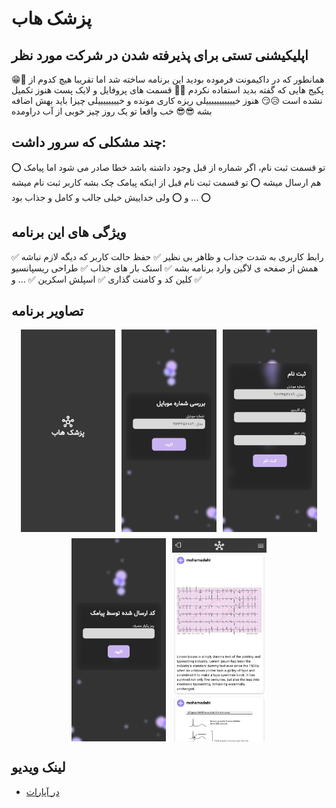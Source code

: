 # پزشک هاب
## اپلیکیشنی تستی برای پذیرفته شدن در شرکت مورد نظر

😁🫡 همانطور که در داکیمونت فرموده بودید این برنامه ساخته شد اما تقریبا هیچ کدوم از پکیج هایی که گفته بدید استفاده نکردم
🥶🔥 قسمت های پروفایل و لایک پست هنوز تکمیل نشده است 
😥😏 هنوز خیییییییییییلی ریزه کاری مونده و خییییییییلی چیزا باید بهش اضافه بشه
😎😎 خب واقعا تو یک روز چیز خوبی از آب دراومده

## چند مشکلی که سرور داشت: 
⭕️ تو قسمت ثبت نام، اگر شماره از قبل وجود داشته باشد خطا صادر می شود اما پیامک هم ارسال میشه
⭕️ تو قسمت ثبت نام قبل از اینکه پیامک چک بشه کاربر ثبت نام میشه
⭕️ ... و
⭕️ ولی خداییش خیلی جالب و کامل و جذاب بود

## ویژگی های این برنامه
✅ رابط کاربری به شدت جذاب و ظاهر بی نظیر
✅ حفظ حالت کاربر که دیگه لازم نباشه همش از صفحه ی لاگین وارد برنامه بشه
✅ اسنک بار های جذاب
✅ طراحی ریسپانسیو
✅ کلین کد و کامنت گذاری
✅ اسپلش اسکرین
✅ ... و

## تصاویر برنامه

<div style="display: flex; flex-wrap: wrap; justify-content: center; gap: 10px;">
    <img src="assets/1.jpg" alt="Image 1" style="width: 30%;">
    <img src="assets/2.jpg" alt="Image 2" style="width: 30%;">
    <img src="assets/3.jpg" alt="Image 3" style="width: 30%;">
    <img src="assets/4.jpg" alt="Image 4" style="width: 30%;">
    <img src="assets/5.jpg" alt="Image 5" style="width: 30%;">

</div>

## لینک ویدیو
- [در آپارات](https://aparat.com/v/xlbhv71)


